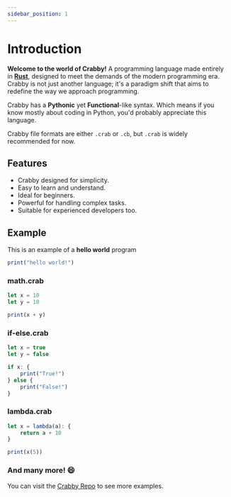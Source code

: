 ```yaml
---
sidebar_position: 1
---
```


# Introduction

**Welcome to the world of Crabby!** A programming language made entirely in **[Rust](https://www.rust-lang.org/learn)**, designed to meet the demands of the modern programming era. Crabby is not just another language; it's a paradigm shift that aims to redefine the way we approach programming.

Crabby has a **Pythonic** yet **Functional**-like syntax. Which means if you know mostly about coding in Python,
you'd probably appreciate this language.

Crabby file formats are either `.crab` or `.cb`, but `.crab` is widely recommended for now.

## Features

- Crabby designed for simplicity.
- Easy to learn and understand.
- Ideal for beginners.
- Powerful for handling complex tasks.
- Suitable for experienced developers too.

## Example

This is an example of a **hello world** program

```js
print("hello world!")
```

### math.crab

```js
let x = 10
let y = 10

print(x + y)
```

### if-else.crab

```js
let x = true
let y = false

if x: {
    print("True!")
} else {
    print("False!")
}
```

### lambda.crab

```js
let x = lambda(a): {
    return a + 10
}

print(x(5))
```

### And many more! 😄

You can visit the [Crabby Repo](https://github.com/Kazooki123/crabby.git) to see more examples.

